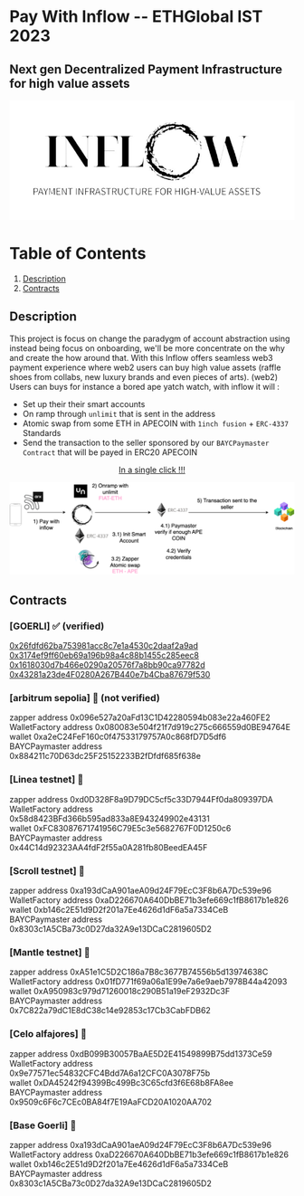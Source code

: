 # Pay With Inflow -- ETHGlobal IST 2023

## Next gen Decentralized Payment Infrastructure for high value assets

![image](assets/inflow.png)

# Table of Contents

1. [Description](#description)
2. [Contracts](#contracts)

## Description

This project is focus on change the paradygm of account abstraction using instead being focus on onboarding, we'll be more concentrate on the why and create the how around that. With this Inflow offers seamless web3 payment experience where web2 users can buy high value assets (raffle shoes from collabs, new luxury brands and even pieces of arts). (web2) Users can buys for instance a bored ape yatch watch, with inflow it will :

- Set up their their smart accounts
- On ramp through `unlimit` that is sent in the address
- Atomic swap from some ETH in APECOIN with `1inch fusion` + `ERC-4337` Standards
- Send the transaction to the seller sponsored by our `BAYCPaymaster Contract` that will be payed in ERC20 APECOIN

<center><u>In a single click !!!</u></center>

![image](assets/Inflow%20Flow%20Level.png)

## Contracts

### [GOERLI] ✅ (verified)

[0x26fdfd62ba753981acc8c7e1a4530c2daaf2a9ad](https://goerli.etherscan.io/address/0x26fdfd62ba753981acc8c7e1a4530c2daaf2a9ad)  
[0x3174ef9ff60eb69a196b98a4c88b1455c285eec8](https://goerli.etherscan.io/address/0x3174ef9ff60eb69a196b98a4c88b1455c285eec8)  
[0x1618030d7b466e0290a20576f7a8bb90ca97782d](https://goerli.etherscan.io/address/0x1618030d7b466e0290a20576f7a8bb90ca97782d)  
[0x43281a23de4F0280A267B440e7b4Cba87679f530](https://goerli.etherscan.io/address/0x43281a23de4F0280A267B440e7b4Cba87679f530)  

### [arbitrum sepolia] 🔄 (not verified)

zapper address 0x096e527a20aFd13C1D42280594b083e22a460FE2  
WalletFactory address 0x080083e504f21f7d919c275c666559d0BE94764E  
wallet 0xa2eC24FeF160c0f47533179757A0c868fD7D5df6  
BAYCPaymaster address 0x884211c70D63dc25F25152233B2fDfdf685f638e  

### [Linea testnet] 🔄

zapper address 0xd0D328F8a9D79DC5cf5c33D7944Ff0da809397DA  
WalletFactory address 0x58d8423BFd366b595ad833a8E943249902e43131  
wallet 0xFC83087671741956C79E5c3e5682767F0D1250c6  
BAYCPaymaster address 0x44C14d92323AA4fdF2f55a0A281fb80BeedEA45F  

### [Scroll testnet] 🔄

zapper address 0xa193dCaA901aeA09d24F79EcC3F8b6A7Dc539e96  
WalletFactory address 0xaD226670A640DbBE71b3efe669c1fB8617b1e826  
wallet 0xb146c2E51d9D2f201a7Ee4626d1dF6a5a7334CeB  
BAYCPaymaster address 0x8303c1A5CBa73c0D27da32A9e13DCaC2819605D2  

### [Mantle testnet] 🔄

zapper address 0xA51e1C5D2C186a7B8c3677B74556b5d13974638C  
WalletFactory address 0x01fD771f69a06a1E99e7a6e9aeb7978B44a42093  
wallet 0xA950983c979d71260018c290B51a19eF2932Dc3F  
BAYCPaymaster address 0x7C822a79dC1E8dC38c14e92853c17Cb3CabFDB62  

### [Celo alfajores] 🔄

zapper address 0xdB099B30057BaAE5D2E41549899B75dd1373Ce59  
WalletFactory address 0x9e77571ec54832CFC4Bdd7A6a12CFC0A3078F75b  
wallet 0xDA45242f94399Bc499Bc3C65cfd3f6E68b8FA8ee  
BAYCPaymaster address 0x9509c6F6c7CEc0BA84f7E19AaFCD20A1020AA702  

### [Base Goerli] 🔄

zapper address 0xa193dCaA901aeA09d24F79EcC3F8b6A7Dc539e96  
WalletFactory address 0xaD226670A640DbBE71b3efe669c1fB8617b1e826  
wallet 0xb146c2E51d9D2f201a7Ee4626d1dF6a5a7334CeB  
BAYCPaymaster address 0x8303c1A5CBa73c0D27da32A9e13DCaC2819605D2  
